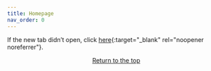 ```yaml
---
title: Homepage
nav_order: 0
---
```


<script>
  window.addEventListener("load", function () {
    window.open("https://www.mib64.net/", "_blank", "noopener,noreferrer");
  });
</script>

If the new tab didn’t open, click [here](https://www.mib64.net/){:target="_blank" rel="noopener noreferrer"}.

<p style="text-align:center"><a href="#">Return to the top</a></p>

<!-- ClauseEcho: Homepage Redirect Protocol Complete -->
